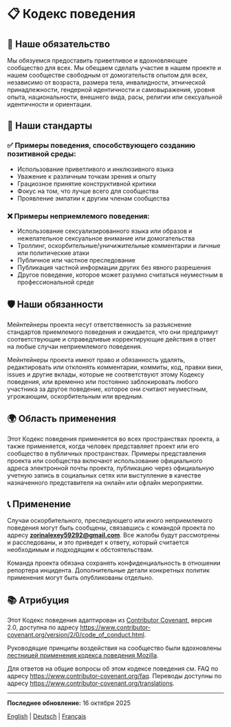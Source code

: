 # 📋 Кодекс поведения

## 🤝 Наше обязательство

Мы обязуемся предоставить приветливое и вдохновляющее сообщество для всех. Мы обещаем сделать участие в нашем проекте и нашем сообществе свободным от домогательств опытом для всех, независимо от возраста, размера тела, инвалидности, этнической принадлежности, гендерной идентичности и самовыражения, уровня опыта, национальности, внешнего вида, расы, религии или сексуальной идентичности и ориентации.

## 📏 Наши стандарты

### ✅ Примеры поведения, способствующего созданию позитивной среды:

- Использование приветливого и инклюзивного языка
- Уважение к различным точкам зрения и опыту
- Грациозное принятие конструктивной критики
- Фокус на том, что лучше всего для сообщества
- Проявление эмпатии к другим членам сообщества

### ❌ Примеры неприемлемого поведения:

- Использование сексуализированного языка или образов и нежелательное сексуальное внимание или домогательства
- Троллинг, оскорбительные/уничижительные комментарии и личные или политические атаки
- Публичное или частное преследование
- Публикация частной информации других без явного разрешения
- Другое поведение, которое может разумно считаться неуместным в профессиональной среде

## 🛡️ Наши обязанности

Мейнтейнеры проекта несут ответственность за разъяснение стандартов приемлемого поведения и ожидается, что они предпримут соответствующие и справедливые корректирующие действия в ответ на любые случаи неприемлемого поведения.

Мейнтейнеры проекта имеют право и обязанность удалять, редактировать или отклонять комментарии, коммиты, код, правки вики, issues и другие вклады, которые не соответствуют этому Кодексу поведения, или временно или постоянно заблокировать любого участника за другое поведение, которое они считают неуместным, угрожающим, оскорбительным или вредным.

## 🌍 Область применения

Этот Кодекс поведения применяется во всех пространствах проекта, а также применяется, когда человек представляет проект или его сообщество в публичных пространствах. Примеры представления проекта или сообщества включают использование официального адреса электронной почты проекта, публикацию через официальную учетную запись в социальных сетях или выступление в качестве назначенного представителя на онлайн или офлайн мероприятии.

## 📞 Применение

Случаи оскорбительного, преследующего или иного неприемлемого поведения могут быть сообщены, связавшись с командой проекта по адресу **zorinalexey59292@gmail.com**. Все жалобы будут рассмотрены и расследованы, и это приведет к ответу, который считается необходимым и подходящим к обстоятельствам.

Команда проекта обязана сохранять конфиденциальность в отношении репортера инцидента. Дополнительные детали конкретных политик применения могут быть опубликованы отдельно.

## 📚 Атрибуция

Этот Кодекс поведения адаптирован из [Contributor Covenant](https://www.contributor-covenant.org), версия 2.0, доступна по адресу https://www.contributor-covenant.org/version/2/0/code_of_conduct.html.

Руководящие принципы воздействия на сообщество были вдохновлены [лестницей применения кодекса поведения Mozilla](https://github.com/mozilla/diversity).

Для ответов на общие вопросы об этом кодексе поведения см. FAQ по адресу https://www.contributor-covenant.org/faq. Переводы доступны по адресу https://www.contributor-covenant.org/translations.

---

**Последнее обновление:** 16 октября 2025

[English](CODE_OF_CONDUCT.en.md) | [Deutsch](CODE_OF_CONDUCT.de.md) | [Français](CODE_OF_CONDUCT.fr.md)